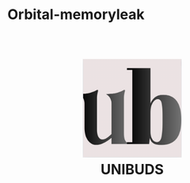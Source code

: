 # Orbital-memoryleak

<h1 align="center">
  <br>
  <a><img src=assets/images/unibuds.jpg alt="UNIBUDS" width="200"></a>
  <br>
    UNIBUDS
  <br>
</h1>